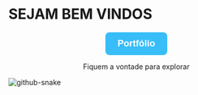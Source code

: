 <h1 >SEJAM BEM VINDOS</h1>



<p align="center">
  <a href="https://portifolio-eight-mauve-70.vercel.app/" target="_blank" style=" display: inline-block; background-color: #38bdf8; color: white; padding: 12px 24px; text-decoration: none; border-radius: 8px; font-size: 18px; font-family: sans-serif; font-weight: bold;">
    Portfólio
  </a>
</p>



<p align="center">Fiquem a vontade para explorar</p>

<picture>
  <source media="(prefers-color-scheme: dark)" srcset="github-snake-dark.svg" />
  <source media="(prefers-color-scheme: light)" srcset="github-snake.svg" />
  <img alt="github-snake" src="github-snake.svg" />
</picture>
<br><br>



